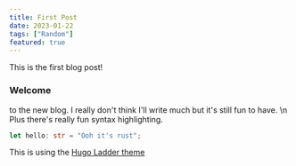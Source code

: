 ```yaml
---
title: First Post
date: 2023-01-22
tags: ["Random"]
featured: true
---
```

This is the first blog post!
<!--more-->
### Welcome
to the new blog. I really don't think I'll write much but it's still fun to have. \n
Plus there's really fun syntax highlighting.

```rust
let hello: str = "Ooh it's rust";
```
This is using the [Hugo Ladder theme](https://github.com/guangzhengli/hugo-theme-ladder)

